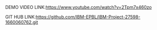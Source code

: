 DEMO VIDEO LINK:https://www.youtube.com/watch?v=2Tpm7x460zo

GIT HUB LINK:https://github.com/IBM-EPBL/IBM-Project-27598-1660060762.git
